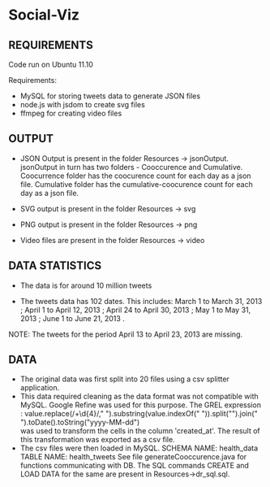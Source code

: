 Social-Viz
==========

REQUIREMENTS
------------
Code run on Ubuntu 11.10

Requirements: 
- MySQL for storing tweets data to generate JSON files
- node.js with jsdom to create svg files
- ffmpeg for creating video files


OUTPUT
------

- JSON Output is present in the folder Resources -> jsonOutput.
  jsonOutput in turn has two folders - Cooccurence and Cumulative.
  Coocurrence folder has the coocurence count for each day as a json file. 
  Cumulative folder has the cumulative-coocurence count for each day as a json file.

- SVG output is present in the folder Resources -> svg

- PNG output is present in the folder Resources -> png

- Video files are present in the folder Resources -> video

  
DATA STATISTICS
---------------
- The data is for around 10 million tweets

- The tweets data has 102 dates. 
  This includes: March 1 to March 31, 2013 ;
                 April 1 to April 12, 2013 ;
                 April 24 to April 30, 2013 ;
                 May 1 to May 31, 2013 ;
                 June 1 to June 21, 2013 .

NOTE: The tweets for the period April 13 to April 23, 2013 are missing.

DATA
----

- The original data was first split into 20 files using a csv splitter application.
- This data required cleaning as the data format was not compatible with MySQL. 
  Google Refine was used for this purpose. 
  The GREL expression :
  value.replace(/+\d{4}/," ").substring(value.indexOf(" ")).split("").join(" ").toDate().toString("yyyy-MM-dd")  
  was used to transform the cells in the column 'created_at'. 
  The result of this transformation was exported as a csv file. 
- The csv files were then loaded in MySQL.
  SCHEMA NAME: health_data
  TABLE NAME: health_tweets
  See file generateCooccurence.java for functions communicating with DB.
  The SQL commands CREATE and LOAD DATA for the same are present in Resources->dr_sql.sql.
